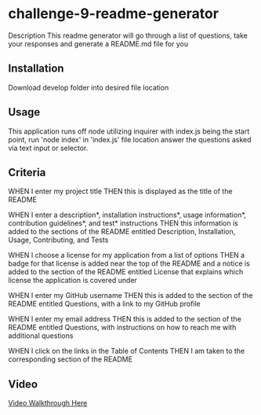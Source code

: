 # challenge-9-readme-generator

Description
This readme generator will go through a list of questions, take your responses and generate a README.md file for you

## Installation
Download develop folder into desired file location

## Usage
This application runs off node utilizing inquirer with index.js being the start point, run 'node index' in 'index.js' file location answer the questions asked via text input or selector.

## Criteria
WHEN I enter my project title
THEN this is displayed as the title of the README

WHEN I enter a description*, installation instructions*, usage information*, contribution guidelines*, and test* instructions
THEN this information is added to the sections of the README entitled Description, Installation, Usage, Contributing, and Tests

WHEN I choose a license for my application from a list of options
THEN a badge for that license is added near the top of the README and a notice is added to the section of the README entitled License that explains which license the application is covered under

WHEN I enter my GitHub username
THEN this is added to the section of the README entitled Questions, with a link to my GitHub profile

WHEN I enter my email address
THEN this is added to the section of the README entitled Questions, with instructions on how to reach me with additional questions

WHEN I click on the links in the Table of Contents
THEN I am taken to the corresponding section of the README

## Video
[Video Walkthrough Here](https://drive.google.com/file/d/1LzBa_2tYLtrcWQCLn0ffCO9qhXEz4XrM/view)
